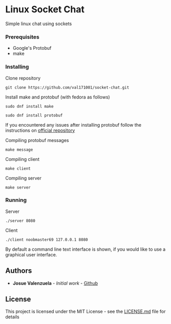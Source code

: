# Linux Socket Chat

Simple linux chat using sockets

### Prerequisites
- Google's Protobuf
- make

### Installing

Clone repository

```
git clone https://github.com/val171001/socket-chat.git
```

Install make and protobuf (with fedora as follows)

```
sudo dnf install make
```
```
sudo dnf install protobuf
```

If you encountered any issues after installing protobuf follow the instructions on [official repository](https://github.com/protocolbuffers/protobuf) 

Compiling protobuf messages
```
make message
```

Compiling client

```
make client
```

Compiling server

```
make server
```

### Running

Server

```
./server 8080
```

Client

```
./client noobmaster69 127.0.0.1 8080
```

By default a command line text interface is shown, if you would like to use a graphical user interface.

## Authors

* **Josue Valenzuela** - *Initial work* - [Github](https://github.com/val171001)

## License

This project is licensed under the MIT License - see the [LICENSE.md](LICENSE.md) file for details

